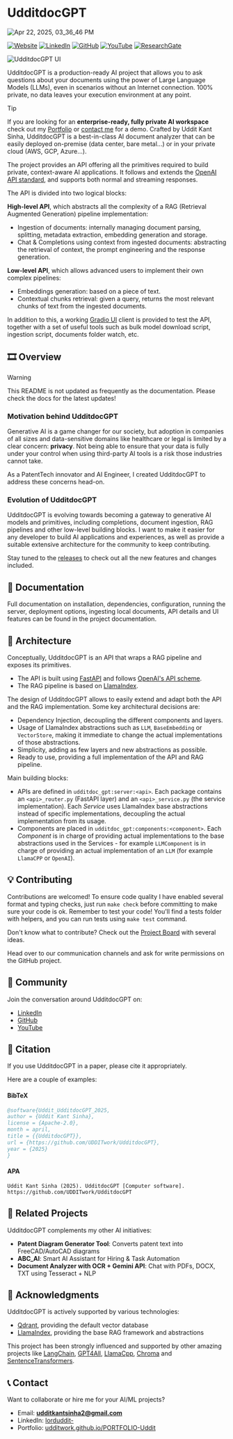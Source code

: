 # UdditdocGPT 
![Apr 22, 2025, 03_36_46 PM](https://github.com/user-attachments/assets/2a9d38ad-7d35-4211-841b-160da5622f5e)

[![Website](https://img.shields.io/website?up_message=check%20it&down_message=down&url=https%3A%2F%2Fudditwork.github.io%2FPORTFOLIO-Uddit%2F&label=Portfolio)](https://udditwork.github.io/PORTFOLIO-Uddit/)
[![LinkedIn](https://img.shields.io/badge/LinkedIn-Connect-blue?logo=linkedin)](https://linkedin.com/in/lorduddit-/)
[![GitHub](https://img.shields.io/badge/GitHub-Follow-black?logo=github)](https://github.com/UDDITwork)
[![YouTube](https://img.shields.io/badge/YouTube-Subscribe-red?logo=youtube)](https://www.youtube.com/@uddit748)
[![ResearchGate](https://img.shields.io/badge/ResearchGate-Follow-green?logo=researchgate)](https://www.researchgate.net/profile/Uddit)

![UdditdocGPT UI](/assets/ui.png?raw=true)

UdditdocGPT is a production-ready AI project that allows you to ask questions about your documents using the power
of Large Language Models (LLMs), even in scenarios without an Internet connection. 100% private, no data leaves your
execution environment at any point.

>[!TIP]
> If you are looking for an **enterprise-ready, fully private AI workspace**
> check out my [Portfolio](https://udditwork.github.io/PORTFOLIO-Uddit/) or [contact me](mailto:udditkantsinha2@gmail.com) for a demo.
> Crafted by Uddit Kant Sinha, UdditdocGPT is a best-in-class AI document analyzer that can be easily deployed on-premise (data center, bare metal...) or in your private cloud (AWS, GCP, Azure...).

The project provides an API offering all the primitives required to build private, context-aware AI applications.
It follows and extends the [OpenAI API standard](https://openai.com/blog/openai-api),
and supports both normal and streaming responses.

The API is divided into two logical blocks:

**High-level API**, which abstracts all the complexity of a RAG (Retrieval Augmented Generation)
pipeline implementation:
- Ingestion of documents: internally managing document parsing,
splitting, metadata extraction, embedding generation and storage.
- Chat & Completions using context from ingested documents:
abstracting the retrieval of context, the prompt engineering and the response generation.

**Low-level API**, which allows advanced users to implement their own complex pipelines:
- Embeddings generation: based on a piece of text.
- Contextual chunks retrieval: given a query, returns the most relevant chunks of text from the ingested documents.

In addition to this, a working [Gradio UI](https://www.gradio.app/)
client is provided to test the API, together with a set of useful tools such as bulk model
download script, ingestion script, documents folder watch, etc.

## 🎞️ Overview
>[!WARNING]
>  This README is not updated as frequently as the documentation.
>  Please check the docs for the latest updates!

### Motivation behind UdditdocGPT
Generative AI is a game changer for our society, but adoption in companies of all sizes and data-sensitive
domains like healthcare or legal is limited by a clear concern: **privacy**.
Not being able to ensure that your data is fully under your control when using third-party AI tools
is a risk those industries cannot take.

As a PatentTech innovator and AI Engineer, I created UdditdocGPT to address these concerns head-on.

### Evolution of UdditdocGPT
UdditdocGPT is evolving towards becoming a gateway to generative AI models and primitives, including
completions, document ingestion, RAG pipelines and other low-level building blocks.
I want to make it easier for any developer to build AI applications and experiences, as well as provide
a suitable extensive architecture for the community to keep contributing.

Stay tuned to the [releases](https://github.com/UDDITwork/UdditdocGPT/releases) to check out all the new features and changes included.

## 📄 Documentation
Full documentation on installation, dependencies, configuration, running the server, deployment options,
ingesting local documents, API details and UI features can be found in the project documentation.

## 🧩 Architecture
Conceptually, UdditdocGPT is an API that wraps a RAG pipeline and exposes its
primitives.
* The API is built using [FastAPI](https://fastapi.tiangolo.com/) and follows
  [OpenAI's API scheme](https://platform.openai.com/docs/api-reference).
* The RAG pipeline is based on [LlamaIndex](https://www.llamaindex.ai/).

The design of UdditdocGPT allows to easily extend and adapt both the API and the
RAG implementation. Some key architectural decisions are:
* Dependency Injection, decoupling the different components and layers.
* Usage of LlamaIndex abstractions such as `LLM`, `BaseEmbedding` or `VectorStore`,
  making it immediate to change the actual implementations of those abstractions.
* Simplicity, adding as few layers and new abstractions as possible.
* Ready to use, providing a full implementation of the API and RAG
  pipeline.

Main building blocks:
* APIs are defined in `udditdoc_gpt:server:<api>`. Each package contains an
  `<api>_router.py` (FastAPI layer) and an `<api>_service.py` (the
  service implementation). Each *Service* uses LlamaIndex base abstractions instead
  of specific implementations,
  decoupling the actual implementation from its usage.
* Components are placed in
  `udditdoc_gpt:components:<component>`. Each *Component* is in charge of providing
  actual implementations to the base abstractions used in the Services - for example
  `LLMComponent` is in charge of providing an actual implementation of an `LLM`
  (for example `LlamaCPP` or `OpenAI`).

## 💡 Contributing
Contributions are welcomed! To ensure code quality I have enabled several format and
typing checks, just run `make check` before committing to make sure your code is ok.
Remember to test your code! You'll find a tests folder with helpers, and you can run
tests using `make test` command.

Don't know what to contribute? Check out the 
[Project Board](https://github.com/UDDITwork/UdditdocGPT/projects) with several ideas.

Head over to our communication channels and ask for write permissions on the GitHub project.

## 💬 Community
Join the conversation around UdditdocGPT on:
- [LinkedIn](https://linkedin.com/in/lorduddit-/)
- [GitHub](https://github.com/UDDITwork)
- [YouTube](https://www.youtube.com/@uddit748)

## 📖 Citation
If you use UdditdocGPT in a paper, please cite it appropriately.

Here are a couple of examples:

#### BibTeX
```bibtex
@software{Uddit_UdditdocGPT_2025,
author = {Uddit Kant Sinha},
license = {Apache-2.0},
month = april,
title = {{UdditdocGPT}},
url = {https://github.com/UDDITwork/UdditdocGPT},
year = {2025}
}
```

#### APA
```
Uddit Kant Sinha (2025). UdditdocGPT [Computer software]. https://github.com/UDDITwork/UdditdocGPT
```

## 📑 Related Projects
UdditdocGPT complements my other AI initiatives:

- **Patent Diagram Generator Tool**: Converts patent text into FreeCAD/AutoCAD diagrams
- **ABC_AI**: Smart AI Assistant for Hiring & Task Automation
- **Document Analyzer with OCR + Gemini API**: Chat with PDFs, DOCX, TXT using Tesseract + NLP

## 🤗 Acknowledgments
UdditdocGPT is actively supported by various technologies:
* [Qdrant](https://qdrant.tech/), providing the default vector database
* [LlamaIndex](https://www.llamaindex.ai/), providing the base RAG framework and abstractions

This project has been strongly influenced and supported by other amazing projects like 
[LangChain](https://github.com/hwchase17/langchain),
[GPT4All](https://github.com/nomic-ai/gpt4all),
[LlamaCpp](https://github.com/ggerganov/llama.cpp),
[Chroma](https://www.trychroma.com/)
and [SentenceTransformers](https://www.sbert.net/).

## 📞 Contact
Want to collaborate or hire me for your AI/ML projects? 
- Email: **udditkantsinha2@gmail.com**
- LinkedIn: [lorduddit-](https://linkedin.com/in/lorduddit-/)
- Portfolio: [udditwork.github.io/PORTFOLIO-Uddit](https://udditwork.github.io/PORTFOLIO-Uddit/)
